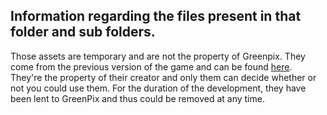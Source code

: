 ## Information regarding the files present in that folder and sub folders.

Those assets are temporary and are not the property of Greenpix. They come
from the previous version of the game and can be found
[here](http://slayersonline.net/guide/listeskins0.html).
They're the property of their creator and only them can decide whether or not
you could use them.
For the duration of the development, they have been lent to GreenPix and thus
could be removed at any time.
